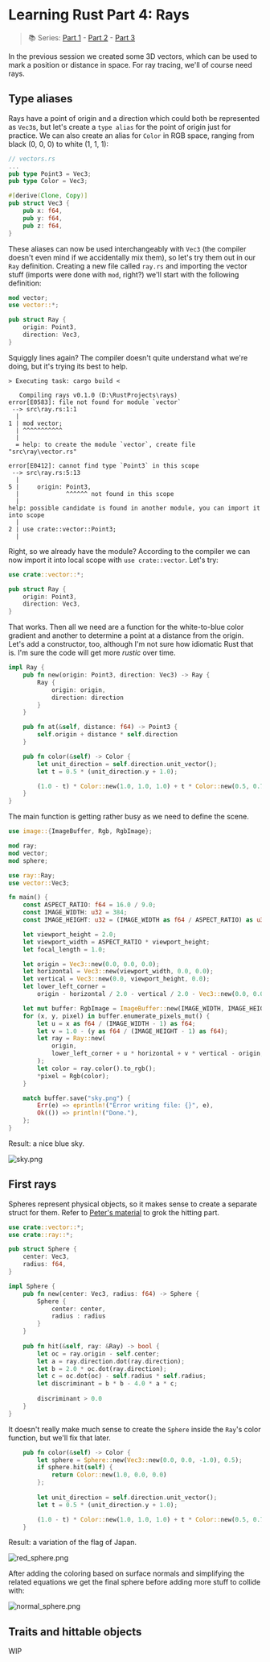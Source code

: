 # Learning Rust Part 4: Rays

> 📚 Series: [Part 1](https://github.com/lopossumi/Rust-Hello) - [Part 2](https://github.com/lopossumi/Rust-Output-Image) - [Part 3](https://github.com/lopossumi/Rust-Vectors)

In the previous session we created some 3D vectors, which can be used to mark a position or distance in space. For ray tracing, we'll of course need rays. 

## Type aliases

Rays have a point of origin and a direction which could both be represented as ```Vec3```s, but let's create a ```type alias``` for the point of origin just for practice. We can also create an alias for ```Color``` in RGB space, ranging from black (0, 0, 0) to white (1, 1, 1):

```rust
// vectors.rs
...
pub type Point3 = Vec3;
pub type Color = Vec3;

#[derive(Clone, Copy)]
pub struct Vec3 {
    pub x: f64,
    pub y: f64,
    pub z: f64,
}
```
These aliases can now be used interchangeably with ```Vec3``` (the compiler doesn't even mind if we accidentally mix them), so let's try them out in our ```Ray``` definition. Creating a new file called ```ray.rs``` and importing the vector stuff (imports were done with ```mod```, right?) we'll start with the following definition:

```rust
mod vector;
use vector::*;

pub struct Ray {
    origin: Point3,
    direction: Vec3,
}
```
Squiggly lines again? The compiler doesn't quite understand what we're doing, but it's trying its best to help.
```
> Executing task: cargo build <

   Compiling rays v0.1.0 (D:\RustProjects\rays)
error[E0583]: file not found for module `vector`
 --> src\ray.rs:1:1
  |
1 | mod vector;
  | ^^^^^^^^^^^
  |
  = help: to create the module `vector`, create file "src\ray\vector.rs"

error[E0412]: cannot find type `Point3` in this scope
 --> src\ray.rs:5:13
  |
5 |     origin: Point3,
  |             ^^^^^^ not found in this scope
  |
help: possible candidate is found in another module, you can import it into scope
  |
2 | use crate::vector::Point3;
  |
```
Right, so we already have the module? According to the compiler we can now import it into local scope with ```use crate::vector```. Let's try:
```rust
use crate::vector::*;

pub struct Ray {
    origin: Point3,
    direction: Vec3,
}
```
That works. Then all we need are a function for the white-to-blue color gradient and another to determine a point at a distance from the origin. Let's add a constructor, too, although I'm not sure how idiomatic Rust that is. I'm sure the code will get more *rustic* over time.
```rust
impl Ray {
    pub fn new(origin: Point3, direction: Vec3) -> Ray {
        Ray { 
            origin: origin, 
            direction: direction 
        }
    }

    pub fn at(&self, distance: f64) -> Point3 {
        self.origin + distance * self.direction
    }

    pub fn color(&self) -> Color {
        let unit_direction = self.direction.unit_vector();
        let t = 0.5 * (unit_direction.y + 1.0);

        (1.0 - t) * Color::new(1.0, 1.0, 1.0) + t * Color::new(0.5, 0.7, 1.0)
    }
}
```
The main function is getting rather busy as we need to define the scene.
```rust
use image::{ImageBuffer, Rgb, RgbImage};

mod ray;
mod vector;
mod sphere;

use ray::Ray;
use vector::Vec3;

fn main() {
    const ASPECT_RATIO: f64 = 16.0 / 9.0;
    const IMAGE_WIDTH: u32 = 384;
    const IMAGE_HEIGHT: u32 = (IMAGE_WIDTH as f64 / ASPECT_RATIO) as u32;

    let viewport_height = 2.0;
    let viewport_width = ASPECT_RATIO * viewport_height;
    let focal_length = 1.0;

    let origin = Vec3::new(0.0, 0.0, 0.0);
    let horizontal = Vec3::new(viewport_width, 0.0, 0.0);
    let vertical = Vec3::new(0.0, viewport_height, 0.0);
    let lower_left_corner =
        origin - horizontal / 2.0 - vertical / 2.0 - Vec3::new(0.0, 0.0, focal_length);

    let mut buffer: RgbImage = ImageBuffer::new(IMAGE_WIDTH, IMAGE_HEIGHT);
    for (x, y, pixel) in buffer.enumerate_pixels_mut() {
        let u = x as f64 / (IMAGE_WIDTH - 1) as f64;
        let v = 1.0 - (y as f64 / (IMAGE_HEIGHT - 1) as f64);
        let ray = Ray::new(
            origin,
            lower_left_corner + u * horizontal + v * vertical - origin,
        );
        let color = ray.color().to_rgb();
        *pixel = Rgb(color);
    }

    match buffer.save("sky.png") {
        Err(e) => eprintln!("Error writing file: {}", e),
        Ok(()) => println!("Done."),
    };
}
```
Result: a nice blue sky.

![sky.png](sky.png)

## First rays

Spheres represent physical objects, so it makes sense to create a separate struct for them. Refer to [Peter's material](https://raytracing.github.io/books/RayTracingInOneWeekend.html#addingasphere) to grok the hitting part.

```rust
use crate::vector::*;
use crate::ray::*;

pub struct Sphere {
    center: Vec3,
    radius: f64,
}

impl Sphere {
    pub fn new(center: Vec3, radius: f64) -> Sphere {
        Sphere { 
            center: center, 
            radius : radius
        }
    }
    
    pub fn hit(&self, ray: &Ray) -> bool {
        let oc = ray.origin - self.center;
        let a = ray.direction.dot(ray.direction);
        let b = 2.0 * oc.dot(ray.direction);
        let c = oc.dot(oc) - self.radius * self.radius;
        let discriminant = b * b - 4.0 * a * c;
        
        discriminant > 0.0
    }
}
```
It doesn't really make much sense to create the ```Sphere``` inside the ```Ray```'s color function, but we'll fix that later.
```rust
    pub fn color(&self) -> Color {
        let sphere = Sphere::new(Vec3::new(0.0, 0.0, -1.0), 0.5);
        if sphere.hit(self) {
            return Color::new(1.0, 0.0, 0.0)
        };
        
        let unit_direction = self.direction.unit_vector();
        let t = 0.5 * (unit_direction.y + 1.0);

        (1.0 - t) * Color::new(1.0, 1.0, 1.0) + t * Color::new(0.5, 0.7, 1.0)
    }
```
Result: a variation of the flag of Japan.

![red_sphere.png](red_sphere.png)

After adding the coloring based on surface normals and simplifying the related equations we get the final sphere before adding more stuff to collide with:

![normal_sphere.png](normal_sphere.png)

## Traits and hittable objects

WIP